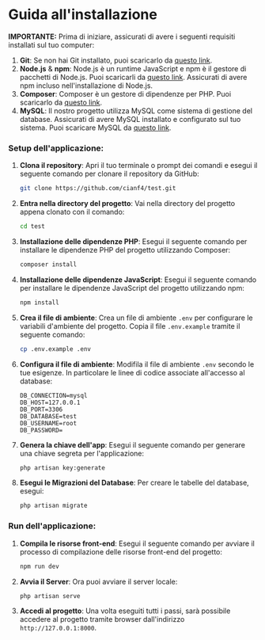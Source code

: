 # Guida all'installazione
**IMPORTANTE:** Prima di iniziare, assicurati di avere i seguenti requisiti installati sul tuo computer:
1. **Git**: Se non hai Git installato, puoi scaricarlo da [questo link](https://git-scm.com/downloads).
2. **Node.js** & **npm**: Node.js è un runtime JavaScript e npm è il gestore di pacchetti di Node.js. Puoi scaricarli da [questo link](https://nodejs.org/). Assicurati di avere npm incluso nell'installazione di Node.js.
3. **Composer**: Composer è un gestore di dipendenze per PHP. Puoi scaricarlo da [questo link](https://getcomposer.org/).
4. **MySQL**: Il nostro progetto utilizza MySQL come sistema di gestione del database. Assicurati di avere MySQL installato e configurato sul tuo sistema. Puoi scaricare MySQL da [questo link](https://dev.mysql.com/downloads/).



### Setup dell'applicazione:
1. **Clona il repository**: Apri il tuo terminale o prompt dei comandi e esegui il seguente comando per clonare il repository da GitHub:
   ```bash
   git clone https://github.com/cianf4/test.git
   ```

2. **Entra nella directory del progetto**: Vai nella directory del progetto appena clonato con il comando:
   ```bash
   cd test
   ```

3. **Installazione delle dipendenze PHP**: Esegui il seguente comando per installare le dipendenze PHP del progetto utilizzando Composer:
   ```bash
   composer install
   ```

4. **Installazione delle dipendenze JavaScript**: Esegui il seguente comando per installare le dipendenze JavaScript del progetto utilizzando npm:
   ```bash
   npm install
   ```

5. **Crea il file di ambiente**: Crea un file di ambiente `.env` per configurare le variabili d'ambiente del progetto. Copia il file `.env.example` tramite il seguente comando:
   ```bash
   cp .env.example .env
   ```

6. **Configura il file di ambiente**: Modifila il file di ambiente `.env` secondo le tue esigenze. In particolare le linee di codice associate all'accesso al database:
   ```
   DB_CONNECTION=mysql
   DB_HOST=127.0.0.1
   DB_PORT=3306
   DB_DATABASE=test
   DB_USERNAME=root
   DB_PASSWORD=
   ```

7. **Genera la chiave dell'app**: Esegui il seguente comando per generare una chiave segreta per l'applicazione:
   ```bash
   php artisan key:generate
   ```
8. **Esegui le Migrazioni del Database**: Per creare le tabelle del database, esegui:
   ```bash
   php artisan migrate
   ```

### Run dell'applicazione:
1. **Compila le risorse front-end**: Esegui il seguente comando per avviare il processo di compilazione delle risorse front-end del progetto:
   ```bash
   npm run dev
   ```

2. **Avvia il Server**: Ora puoi avviare il server locale:
   ```bash
   php artisan serve
   ```
3. **Accedi al progetto**: Una volta eseguiti tutti i passi, sarà possibile accedere al progetto tramite browser dall'indirizzo `http://127.0.0.1:8000`.
